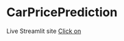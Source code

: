 # CarPricePrediction

Live Streamlit site [Click on](https://adifealtinok-vbo-bitirmeprojesi-deneme-8nv6bb.streamlit.app)
